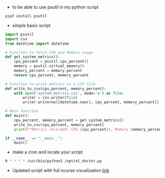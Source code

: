 
- to be able to use psutil in my python script
```bash
pip3 install psutil
```
- simple basic script
```python
import psutil
import csv
from datetime import datetime

# Function to fetch CPU and Memory usage
def get_system_metrics():
    cpu_percent = psutil.cpu_percent()
    memory = psutil.virtual_memory()
    memory_percent = memory.percent
    return cpu_percent, memory_percent

# Function to write metrics to a CSV file
def write_to_csv(cpu_percent, memory_percent):
    with open('system_metrics.csv', mode='a') as file:
        writer = csv.writer(file)
        writer.writerow([datetime.now(), cpu_percent, memory_percent])

# Main function
def main():
    cpu_percent, memory_percent = get_system_metrics()
    write_to_csv(cpu_percent, memory_percent)
    print(f"Metrics recorded: CPU {cpu_percent}%, Memory {memory_percent}%")

if __name__ == "__main__":
    main()

```

- make a cron and locate your script
```bash
0 * * * * /usr/bin/python3 /opt/el_doctor.py
```


- Updated script with full ncurse visualization
[link](<file:///C:\Users\Falbo\Desktop\Little Foe vault 1\Becode Pojects\Solo Projects\El_doctor.py>)